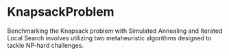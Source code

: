 ﻿# KnapsackProblem

Benchmarking the Knapsack problem with Simulated Annealing and Iterated Local Search 
involves utilizing two metaheuristic algorithms designed to tackle NP-hard challenges.
